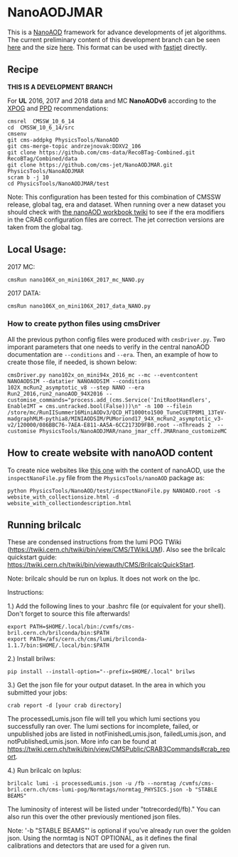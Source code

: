 # NanoAODJMAR

This is a [NanoAOD](https://twiki.cern.ch/twiki/bin/view/CMSPublic/WorkBookNanoAOD) framework for advance developments of jet algorithms. 
The current preliminary content of this development branch can be seen [here](http://algomez.web.cern.ch/algomez/testWeb/JMARnanoplusBTag_content_v01.html) and the size [here](http://algomez.web.cern.ch/algomez/testWeb/JMARnanoplusBTag_size_v01.html).
This format can be used with [fastjet](http://fastjet.fr) directly.

## Recipe

**THIS IS A DEVELOPMENT BRANCH**

For **UL** 2016, 2017 and 2018 data and MC **NanoAODv6** according to the [XPOG](https://gitlab.cern.ch/cms-nanoAOD/nanoaod-doc/-/wikis/Releases/NanoAODv6) and [PPD](https://twiki.cern.ch/twiki/bin/view/CMS/PdmVLegacy2017Analysis) recommendations:

```
cmsrel  CMSSW_10_6_14
cd  CMSSW_10_6_14/src
cmsenv
git cms-addpkg PhysicsTools/NanoAOD
git cms-merge-topic andrzejnovak:DDXV2_106
git clone https://github.com/cms-data/RecoBTag-Combined.git RecoBTag/Combined/data
git clone https://github.com/cms-jet/NanoAODJMAR.git PhysicsTools/NanoAODJMAR
scram b -j 10
cd PhysicsTools/NanoAODJMAR/test
```
Note: This configuration has been tested for this combination of CMSSW release, global tag, era and dataset. When running over a new dataset you should check with [the nanoAOD workbook twiki](https://twiki.cern.ch/twiki/bin/view/CMSPublic/WorkBookNanoAOD#Running_on_various_datasets_from) to see if the era modifiers in the CRAB configuration files are correct. The jet correction versions are taken from the global tag.

## Local Usage:

2017 MC:
```
cmsRun nano106X_on_mini106X_2017_mc_NANO.py
```

2017 DATA:
```
cmsRun nano106X_on_mini106X_2017_data_NANO.py
```

### How to create python files using cmsDriver

All the previous python config files were produced with `cmsDriver.py`. Two imporant parameters that one needs to verify in the central nanoAOD documentation are `--conditions` and `--era`. Then, an example of how to create those file, if needed, is shown below:

```
cmsDriver.py nano102x_on_mini94x_2016_mc --mc --eventcontent NANOAODSIM --datatier NANOAODSIM --conditions 102X_mcRun2_asymptotic_v8 --step NANO --era Run2_2016,run2_nanoAOD_94X2016 --customise_commands="process.add_(cms.Service('InitRootHandlers', EnableIMT = cms.untracked.bool(False)))\n" -n 100 --filein /store/mc/RunIISummer16MiniAODv3/QCD_HT1000to1500_TuneCUETP8M1_13TeV-madgraphMLM-pythia8/MINIAODSIM/PUMoriond17_94X_mcRun2_asymptotic_v3-v2/120000/086BBC76-7AEA-E811-AA5A-6CC2173D9FB0.root --nThreads 2  --customise PhysicsTools/NanoAODJMAR/nano_jmar_cff.JMARnano_customizeMC
```

## How to create website with nanoAOD content

To create nice websites like [this one](http://algomez.web.cern.ch/algomez/testWeb/JMECustomNano102x_mc_v01.html#Jet) with the content of nanoAOD, use the `inspectNanoFile.py` file from the `PhysicsTools/nanoAOD` package as:
```
python PhysicsTools/NanoAOD/test/inspectNanoFile.py NANOAOD.root -s website_with_collectionsize.html -d website_with_collectiondescription.html
```

<!--
## Submission to CRAB

```
python submit_all.py -c nano102x_on_mini94x_2016_mc_NANO.py  -f 2016mc_miniAODv3_DY.txt  -d NANO2016MC

python submit_all.py -c nano102x_on_mini94x_2017_mc_NANO.py -f 2017mc_miniAODv2_DY.txt  -d NANO2017MC

python submit_all.py -c nano102x_on_mini102x_2018_mc_NANO.py -f 2018mc_DY.txt  -d NANO2018MC


python submit_all.py -c nano102x_on_mini94x_2016_data_NANO.py -f 2016data_17Jul2018.txt -d NANO2016 -l Cert_271036-284044_13TeV_23Sep2016ReReco_Collisions16_JSON.txt

python submit_all.py -c nano102x_on_mini94x_2017_data_NANO.py  -f 2017data_31Mar2018.txt  -d NANO2017 -l Cert_294927-306462_13TeV_EOY2017ReReco_Collisions17_JSON.txt



python submit_all.py -c nano102x_on_mini102x_2018_data_abc_NANO.py  -f  2018data_17Sep2018.txt  -d NANO2018 -l Cert_314472-325175_13TeV_PromptReco_Collisions18_JSON.txt

python submit_all.py -c nano102x_on_mini102x_2018_data_d_NANO.py  -f datasets_2018D.txt -d NANO2018 -l Cert_314472-325175_13TeV_PromptReco_Collisions18_JSON.txt

```

## Documenting the Extended NanoAOD Samples

Please document the input and output datasets on the following twiki: https://twiki.cern.ch/twiki/bin/view/CMS/JetMET/JMARNanoAODv1. For the MC, the number of events can be found by looking up the output dataset in DAS. For the data, you will need to run brilcalc to get the total luminosity of the dataset. See the instructions below. 
-->

## Running brilcalc
These are condensed instructions from the lumi POG TWiki (https://twiki.cern.ch/twiki/bin/view/CMS/TWikiLUM). Also see the brilcalc quickstart guide: https://twiki.cern.ch/twiki/bin/viewauth/CMS/BrilcalcQuickStart.

Note: brilcalc should be run on lxplus. It does not work on the lpc.

Instructions:

1.) Add the following lines to your .bashrc file (or equivalent for your shell). Don't forget to source this file afterwards!

    export PATH=$HOME/.local/bin:/cvmfs/cms-bril.cern.ch/brilconda/bin:$PATH
    export PATH=/afs/cern.ch/cms/lumi/brilconda-1.1.7/bin:$HOME/.local/bin:$PATH
    
2.) Install brilws:

    pip install --install-option="--prefix=$HOME/.local" brilws
    
3.) Get the json file for your output dataset. In the area in which you submitted your jobs:

    crab report -d [your crab directory]
    
The processedLumis.json file will tell you which lumi sections you successfully ran over. The lumi sections for incomplete, failed, or unpublished jobs are listed in notFinishedLumis.json, failedLumis.json, and notPublishedLumis.json. More info can be found at https://twiki.cern.ch/twiki/bin/view/CMSPublic/CRAB3Commands#crab_report.
    
4.) Run brilcalc on lxplus:

    brilcalc lumi -i processedLumis.json -u /fb --normtag /cvmfs/cms-bril.cern.ch/cms-lumi-pog/Normtags/normtag_PHYSICS.json -b "STABLE BEAMS"
    
The luminosity of interest will be listed under "totrecorded(/fb)." You can also run this over the other previously mentioned json files.
    
Note: '-b "STABLE BEAMS"' is optional if you've already run over the golden json. 
        Using the normtag is NOT OPTIONAL, as it defines the final calibrations and detectors that are used for a given run.
